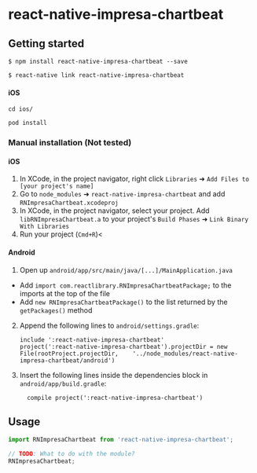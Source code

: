 # react-native-impresa-chartbeat

## Getting started

`$ npm install react-native-impresa-chartbeat --save`

`$ react-native link react-native-impresa-chartbeat`

#### iOS
`cd ios/`

`pod install`


### Manual installation (Not tested)


#### iOS

1. In XCode, in the project navigator, right click `Libraries` ➜ `Add Files to [your project's name]`
2. Go to `node_modules` ➜ `react-native-impresa-chartbeat` and add `RNImpresaChartbeat.xcodeproj`
3. In XCode, in the project navigator, select your project. Add `libRNImpresaChartbeat.a` to your project's `Build Phases` ➜ `Link Binary With Libraries`
4. Run your project (`Cmd+R`)<

#### Android

1. Open up `android/app/src/main/java/[...]/MainApplication.java`
  - Add `import com.reactlibrary.RNImpresaChartbeatPackage;` to the imports at the top of the file
  - Add `new RNImpresaChartbeatPackage()` to the list returned by the `getPackages()` method
2. Append the following lines to `android/settings.gradle`:
  	```
  	include ':react-native-impresa-chartbeat'
  	project(':react-native-impresa-chartbeat').projectDir = new File(rootProject.projectDir, 	'../node_modules/react-native-impresa-chartbeat/android')
  	```
3. Insert the following lines inside the dependencies block in `android/app/build.gradle`:
  	```
      compile project(':react-native-impresa-chartbeat')
  	```


## Usage
```javascript
import RNImpresaChartbeat from 'react-native-impresa-chartbeat';

// TODO: What to do with the module?
RNImpresaChartbeat;
```
  
